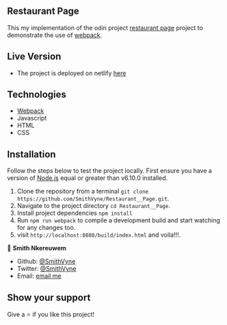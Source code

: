 ## Restaurant Page
This my implementation of the odin project [restaurant page](https://www.theodinproject.com/courses/javascript/lessons/restaurant-page) project to demonstrate the use of [webpack](https://webpack.js.org/).

## Live Version
  - The project is deployed on netlify [here](https://vyne-restaurant.netlify.app/)

## Technologies
  - [Webpack](https://webpack.js.org/)
  - Javascript
  - HTML
  - CSS

## Installation
Follow the steps below to test the project locally. First ensure you have a version of [Node.js](http://nodejs.org/) equal or greater than v6.10.0 installed.

1. Clone the repository from a terminal `git clone https://github.com/SmithVyne/Restaurant__Page.git`.
2. Navigate to the project directory `cd Restaurant__Page`.
3. Install project dependencies `npm install`
4. Run `npm run webpack` to compile a development build and start watching for any changes too.
5. visit `http://localhost:8080/build/index.html` and voila!!!.

👤 **Smith Nkereuwem**

- Github: [@SmithVyne](https://github.com/SmithVyne)
- Twitter: [@SmithVyne](https://twitter.com/SmithVyne)
- Email: [email me](mailto:smithnkereuwem2@gmail.com)

## Show your support

Give a ⭐️ if you like this project!
